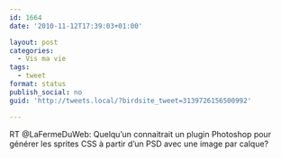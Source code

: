 ```yaml
---
id: 1664
date: '2010-11-12T17:39:03+01:00'

layout: post
categories:
  - Vis ma vie
tags:
  - tweet
format: status
publish_social: no
guid: 'http://tweets.local/?birdsite_tweet=3139726156500992'

---
```


RT @LaFermeDuWeb: Quelqu’un connaitrait un plugin Photoshop pour générer les sprites CSS à partir d’un PSD avec une image par calque?